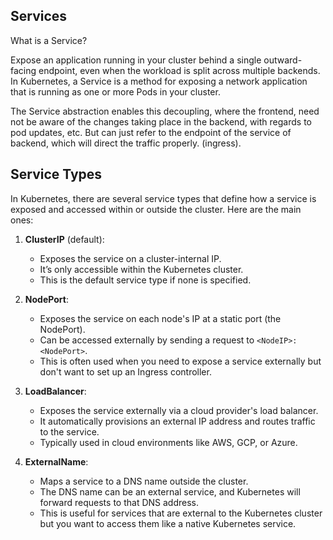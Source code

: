## Services

What is a Service?

Expose an application running in your cluster behind a single outward-facing endpoint, even when the workload is split across multiple backends.
In Kubernetes, a Service is a method for exposing a network application that is running as one or more Pods in your cluster.

The Service abstraction enables this decoupling, where the frontend, need not be aware of the changes taking place in the backend, with regards to pod updates, etc. But can just refer to the endpoint of the service of backend, which will direct the traffic properly. (ingress).


## Service Types

In Kubernetes, there are several service types that define how a service is exposed and accessed within or outside the cluster. Here are the main ones:

1. **ClusterIP** (default):
   - Exposes the service on a cluster-internal IP. 
   - It’s only accessible within the Kubernetes cluster.
   - This is the default service type if none is specified.
   
2. **NodePort**:
   - Exposes the service on each node's IP at a static port (the NodePort).
   - Can be accessed externally by sending a request to `<NodeIP>:<NodePort>`.
   - This is often used when you need to expose a service externally but don't want to set up an Ingress controller.

3. **LoadBalancer**:
   - Exposes the service externally via a cloud provider's load balancer.
   - It automatically provisions an external IP address and routes traffic to the service.
   - Typically used in cloud environments like AWS, GCP, or Azure.

4. **ExternalName**:
   - Maps a service to a DNS name outside the cluster.
   - The DNS name can be an external service, and Kubernetes will forward requests to that DNS address.
   - This is useful for services that are external to the Kubernetes cluster but you want to access them like a native Kubernetes service.

